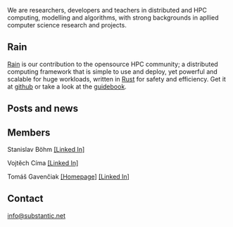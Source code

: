 We are researchers, developers and teachers in distributed and HPC computing, modelling and algorithms, with strong backgrounds in apllied computer science research and projects.

## Rain

[Rain](http://rain.readthedocs.io/) is our contribution to the opensource HPC community; a distributed computing framework that is simple to use and deploy, yet powerful and scalable for huge workloads, written in [Rust](https://www.rust-lang.org/) for safety and efficiency. Get it at [github](https://github.com/substantic/rain/) or take a look at the [guidebook](http://rain.readthedocs.io/). 

## Posts and news



## Members

Stanislav Böhm [[Linked In]](https://www.linkedin.com/in/stanislav-b%C3%B6hm-99740011b/)

Vojtěch Címa [[Linked In]](https://www.linkedin.com/in/vojt%C4%9Bch-cima-b32a7b41/)

Tomáš Gavenčiak [[Homepage]](https://gavento.ucw.cz/) [[Linked In]](https://www.linkedin.com/in/gavento/)

## Contact

info@substantic.net
